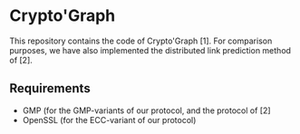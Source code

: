 # Crypto'Graph

This repository contains the code of Crypto'Graph [1]. For comparison purposes, we have also implemented the distributed link prediction method of [2].

## Requirements
- GMP (for the GMP-variants of our protocol, and the protocol of [2]
- OpenSSL (for the ECC-variant of our protocol)

 
